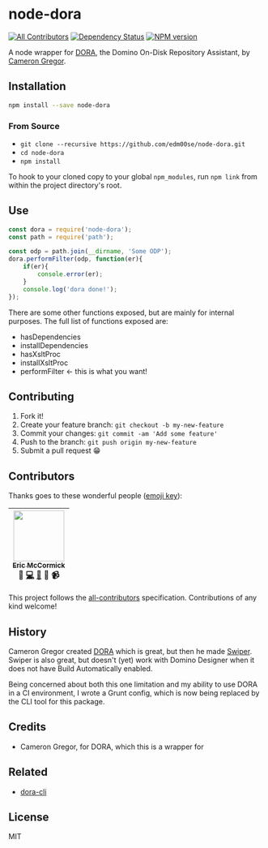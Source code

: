 # node-dora
[![All Contributors](https://img.shields.io/badge/all_contributors-1-orange.svg)](#contributors) [![Dependency Status](https://dependencyci.com/github/edm00se/node-dora/badge)](https://dependencyci.com/github/edm00se/node-dora) [![NPM version][npm-image]][npm-url]

A node wrapper for [DORA](https://github.com/camac/dora), the Domino On-Disk Repository Assistant, by [Cameron Gregor](https://github.com/camac).

## Installation

```sh
npm install --save node-dora
```

### From Source

- `git clone --recursive https://github.com/edm00se/node-dora.git`
- `cd node-dora`
- `npm install`

To hook to your cloned copy to your global `npm_modules`, run `npm link` from within the project directory's root.

## Use

```javascript
const dora = require('node-dora');
const path = require('path');

const odp = path.join(__dirname, 'Some ODP');
dora.performFilter(odp, function(er){
    if(er){
        console.error(er);
    }
    console.log('dora done!');
});
```

There are some other functions exposed, but are mainly for internal purposes. The full list of functions exposed are:

- hasDependencies
- installDependencies
- hasXsltProc
- installXsltProc
- performFilter <- this is what you want!

## Contributing

1. Fork it!
2. Create your feature branch: `git checkout -b my-new-feature`
3. Commit your changes: `git commit -am 'Add some feature'`
4. Push to the branch: `git push origin my-new-feature`
5. Submit a pull request 😁

## Contributors

Thanks goes to these wonderful people ([emoji key](https://github.com/kentcdodds/all-contributors#emoji-key)):

<!-- ALL-CONTRIBUTORS-LIST:START - Do not remove or modify this section -->
| [<img src="https://avatars.githubusercontent.com/u/622118?v=3" width="100px;"/><br /><sub>Eric McCormick</sub>](https://ericmccormick.io)<br />📝 [💻](https://github.com/edm00se/node-dora/commits?author=edm00se) [📖](https://github.com/edm00se/node-dora/commits?author=edm00se) 🔧 📹 |
| :---: |
<!-- ALL-CONTRIBUTORS-LIST:END -->

This project follows the [all-contributors](https://github.com/kentcdodds/all-contributors) specification. Contributions of any kind welcome!

## History

Cameron Gregor created [DORA](https://github.com/camac/dora) which is great, but then he made [Swiper](https://github.com/camac/Swiper). Swiper is also great, but doesn't (yet) work with Domino Designer when it does not have Build Automatically enabled.

Being concerned about both this one limitation and my ability to use DORA in a CI environment, I wrote a Grunt config, which is now being replaced by the CLI tool for this package.

## Credits

- Cameron Gregor, for DORA, which this is a wrapper for

## Related

- [dora-cli](https://github.com/edm00se/node-dora-cli#readme)

## License

MIT

[npm-image]: https://badge.fury.io/js/node-dora.svg
[npm-url]: https://npmjs.org/package/node-dora
